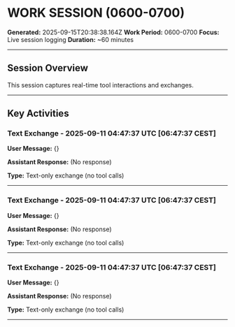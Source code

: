 # WORK SESSION (0600-0700)

**Generated:** 2025-09-15T20:38:38.164Z
**Work Period:** 0600-0700
**Focus:** Live session logging
**Duration:** ~60 minutes

---

## Session Overview

This session captures real-time tool interactions and exchanges.

---

## Key Activities

### Text Exchange - 2025-09-11 04:47:37 UTC [06:47:37 CEST]

**User Message:** {}

**Assistant Response:** (No response)

**Type:** Text-only exchange (no tool calls)

---

### Text Exchange - 2025-09-11 04:47:37 UTC [06:47:37 CEST]

**User Message:** {}

**Assistant Response:** (No response)

**Type:** Text-only exchange (no tool calls)

---

### Text Exchange - 2025-09-11 04:47:37 UTC [06:47:37 CEST]

**User Message:** {}

**Assistant Response:** (No response)

**Type:** Text-only exchange (no tool calls)

---

